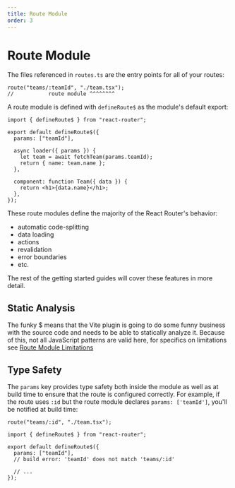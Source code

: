 ```yaml
---
title: Route Module
order: 3
---
```


# Route Module

The files referenced in `routes.ts` are the entry points for all of your routes:

```tsx filename=app/routes.ts
route("teams/:teamId", "./team.tsx");
//           route module ^^^^^^^^
```

A route module is defined with `defineRoute$` as the module's default export:

```tsx filename=app/team.tsx
import { defineRoute$ } from "react-router";

export default defineRoute$({
  params: ["teamId"],

  async loader({ params }) {
    let team = await fetchTeam(params.teamId);
    return { name: team.name };
  },

  component: function Team({ data }) {
    return <h1>{data.name}</h1>;
  },
});
```

These route modules define the majority of the React Router's behavior:

- automatic code-splitting
- data loading
- actions
- revalidation
- error boundaries
- etc.

The rest of the getting started guides will cover these features in more detail.

## Static Analysis

The funky $ means that the Vite plugin is going to do some funny business with the source code and needs to be able to statically analyze it. Because of this, not all JavaScript patterns are valid here, for specifics on limitations see [Route Module Limitations](../discussion/route-module-limitations)

## Type Safety

The `params` key provides type safety both inside the module as well as at build time to ensure that the route is configured correctly. For example, if the route uses `:id` but the route module declares `params: ['teamId']`, you'll be notified at build time:

```tsx filename=app/routes.ts
route("teams/:id", "./team.tsx");
```

```tsx filename=app/team.tsx
import { defineRoute$ } from "react-router";

export default defineRoute$({
  params: ["teamId"],
  // build error: 'teamId' does not match 'teams/:id'

  // ...
});
```
